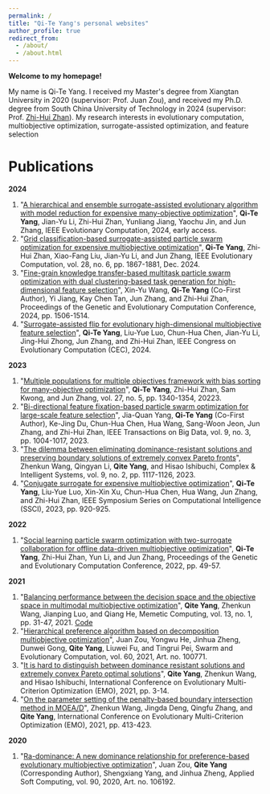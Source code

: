 ```yaml
---
permalink: /
title: "Qi-Te Yang's personal websites"
author_profile: true
redirect_from: 
  - /about/
  - /about.html
---
```



**Welcome to my homepage!**

My name is Qi-Te Yang. I received my Master's degree from Xiangtan University in 2020 (supervisor: Prof. Juan Zou), and received my Ph.D. degree from South China University of Technology in 2024 (supervisor: Prof. [Zhi-Hui Zhan](https://zhanapollo.github.io/zhanzhh/)). My research interests in evolutionary computation, multiobjective optimization, surrogate-assisted optimization, and feature selection

Publications
======
**2024**
1. "[A hierarchical and ensemble surrogate-assisted evolutionary algorithm with model reduction for expensive many-objective optimization](https://ieeexplore.ieee.org/abstract/document/10630664/)", **Qi-Te Yang**, Jian-Yu Li, Zhi-Hui Zhan, Yunliang Jiang, Yaochu Jin, and Jun Zhang, IEEE Evolutionary Computation, 2024, early access.
2. "[Grid classification-based surrogate-assisted particle swarm optimization for expensive multiobjective optimization](https://ieeexplore.ieee.org/abstract/document/10349694)", **Qi-Te Yang**, Zhi-Hui Zhan, Xiao-Fang Liu, Jian-Yu Li, and Jun Zhang, IEEE Evolutionary Computation, vol. 28, no. 6, pp. 1867-1881, Dec. 2024.
3. "[Fine-grain knowledge transfer-based multitask particle swarm optimization with dual clustering-based task generation for high-dimensional feature selection](https://dl.acm.org/doi/abs/10.1145/3638529.3654023)", Xin-Yu Wang, **Qi-Te Yang** (Co-First Author), Yi Jiang, Kay Chen Tan, Jun Zhang, and Zhi-Hui Zhan, Proceedings of the Genetic and Evolutionary Computation Conference, 2024, pp. 1506-1514.
4. "[Surrogate-assisted flip for evolutionary high-dimensional multiobjective feature selection](https://ieeexplore.ieee.org/abstract/document/10612094)", **Qi-Te Yang**, Liu-Yue Luo, Chun-Hua Chen, Jian-Yu Li, Jing-Hui Zhong, Jun Zhang, and Zhi-Hui Zhan, IEEE Congress on Evolutionary Computation (CEC), 2024.

**2023**
1. "[Multiple populations for multiple objectives framework with bias sorting for many-objective optimization](https://ieeexplore.ieee.org/abstract/document/9911762)", **Qi-Te Yang**, Zhi-Hui Zhan, Sam Kwong, and Jun Zhang, vol. 27, no. 5, pp. 1340-1354, 20223.
2. "[Bi-directional feature fixation-based particle swarm optimization for large-scale feature selection](https://ieeexplore.ieee.org/abstract/document/10002858)", Jia-Quan Yang, **Qi-Te Yang** (Co-First Author), Ke-Jing Du, Chun-Hua Chen, Hua Wang, Sang-Woon Jeon, Jun Zhang, and Zhi-Hui Zhan, IEEE Transactions on Big Data, vol. 9, no. 3, pp. 1004-1017, 2023.
3. "[The dilemma between eliminating dominance-resistant solutions and preserving boundary solutions of extremely convex Pareto fronts](https://link.springer.com/article/10.1007/s40747-021-00543-2)", Zhenkun Wang, Qingyan Li, **Qite Yang**, and Hisao Ishibuchi, Complex & Intelligent Systems, vol. 9, no. 2, pp. 1117-1126, 2023.
4. "[Conjugate surrogate for expensive multiobjective optimization](https://ieeexplore.ieee.org/abstract/document/10371964)", **Qi-Te Yang**, Liu-Yue Luo, Xin-Xin Xu, Chun-Hua Chen, Hua Wang, Jun Zhang, and Zhi-Hui Zhan, IEEE Symposium Series on Computational Intelligence (SSCI), 2023, pp. 920-925.

**2022**
1. "[Social learning particle swarm optimization with two-surrogate collaboration for offline data-driven multiobjective optimization](https://dl.acm.org/doi/abs/10.1145/3512290.3528708)", **Qi-Te Yang**, Zhi-Hui Zhan, Yun Li, and Jun Zhang, Proceedings of the Genetic and Evolutionary Computation Conference, 2022, pp. 49-57.

**2021**
1. "[Balancing performance between the decision space and the objective space in multimodal multiobjective optimization](https://link.springer.com/article/10.1007/s12293-021-00325-w)", **Qite Yang**, Zhenkun Wang, Jianping Luo, and Qiang He, Memetic Computing, vol. 13, no. 1, pp. 31-47, 2021. [Code](https://github.com/QiteYang/EMO-DD)
2. "[Hierarchical preference algorithm based on decomposition multiobjective optimization](https://www.sciencedirect.com/science/article/pii/S2210650220304247)", Juan Zou, Yongwu He, Jinhua Zheng, Dunwei Gong, **Qite Yang**, Liuwei Fu, and Tingrui Pei, Swarm and Evolutionary Computation, vol. 60, 2021, Art. no. 100771.
3. "[It is hard to distinguish between dominance resistant solutions and extremely convex Pareto optimal solutions](https://link.springer.com/chapter/10.1007/978-3-030-72062-9_1)", **Qite Yang**, Zhenkun Wang, and Hisao Ishibuchi, International Conference on Evolutionary Multi-Criterion Optimization (EMO), 2021, pp. 3-14.
4. "[On the parameter setting of the penalty-based boundary intersection method in MOEA/D](https://link.springer.com/chapter/10.1007/978-3-030-72062-9_33)", Zhenkun Wang, Jingda Deng, Qingfu Zhang, and **Qite Yang**, International Conference on Evolutionary Multi-Criterion Optimization (EMO), 2021, pp. 413-423.
   
**2020**
1. "[Ra-dominance: A new dominance relationship for preference-based evolutionary multiobjective optimization](https://www.sciencedirect.com/science/article/pii/S1568494620301320)", Juan Zou, **Qite Yang** (Corresponding Author), Shengxiang Yang, and Jinhua Zheng, Applied Soft Computing, vol. 90, 2020, Art. no. 106192.
